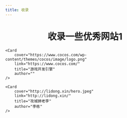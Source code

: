 ```yaml
---
title: 收录
---
```


<h1 style="text-align:center">收录一些优秀网站1</h1>   


<a-row :gutter="[32,32]">
	<Card 
		cover="https://s1.ax1x.com/2020/10/07/0dP9bV.md.png" 
		link="http://laomengit.com/" 
		title="Flutter | 老孟" 
		author="作者：xieyezi" 
	/>

	<Card 
		cover="https://www.cocos.com/wp-content/themes/cocos/image/logo.png" 
		link="https://www.cocos.com/" 
		title="游戏开发引擎" 
		author="" 
	/>

	<Card 
		cover="http://lidong.xin/hero.jpeg" 
		link="http://lidong.xin/" 
		title="攻城狮老李" 
		author="李栋" 
	/>
	
</a-row>


<style>
.ant-card-hoverable{
	cursor: default;
}
.reset-height{
	max-height: 164px;
}
.ant-card-hoverable:hover {
	-webkit-box-shadow: 0 9px 20px -8px rgba(0,0,0,.18);
	box-shadow: 0 9px 20px -8px rgba(0,0,0,.18);
}
/* .mobile-adapt{
	padding: 0 9rem;
}

@media (max-width: 767px) {
  .mobile-adapt{
		padding: 0;
	}
} */
</style>

